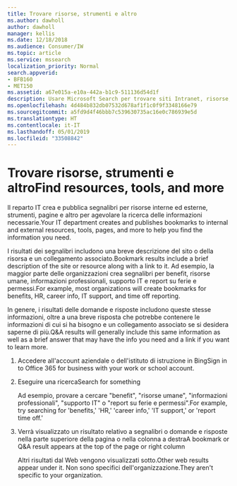 ```yaml
---
title: Trovare risorse, strumenti e altro
ms.author: dawholl
author: dawholl
manager: kellis
ms.date: 12/18/2018
ms.audience: Consumer/IW
ms.topic: article
ms.service: mssearch
localization_priority: Normal
search.appverid:
- BFB160
- MET150
ms.assetid: a67e015a-e10a-442a-b1c9-511136d54d1f
description: Usare Microsoft Search per trovare siti Intranet, risorse, strumenti e collegamenti alle informazioni interne
ms.openlocfilehash: 4d484b832db07532d678af1f1c0f9f3348166e79
ms.sourcegitcommit: a5fd9d4f46bbb7c539630735ac16e0c786939e5d
ms.translationtype: HT
ms.contentlocale: it-IT
ms.lasthandoff: 05/01/2019
ms.locfileid: "33508842"
---
```

# <a name="find-resources-tools-and-more"></a><span data-ttu-id="c5fa8-103">Trovare risorse, strumenti e altro</span><span class="sxs-lookup"><span data-stu-id="c5fa8-103">Find resources, tools, and more</span></span>

<span data-ttu-id="c5fa8-104">Il reparto IT crea e pubblica segnalibri per risorse interne ed esterne, strumenti, pagine e altro per agevolare la ricerca delle informazioni necessarie.</span><span class="sxs-lookup"><span data-stu-id="c5fa8-104">Your IT department creates and publishes bookmarks to internal and external resources, tools, pages, and more to help you find the information you need.</span></span>
  
<span data-ttu-id="c5fa8-105">I risultati dei segnalibri includono una breve descrizione del sito o della risorsa e un collegamento associato.</span><span class="sxs-lookup"><span data-stu-id="c5fa8-105">Bookmark results include a brief description of the site or resource along with a link to it.</span></span> <span data-ttu-id="c5fa8-106">Ad esempio, la maggior parte delle organizzazioni crea segnalibri per benefit, risorse umane, informazioni professionali, supporto IT e report su ferie e permessi.</span><span class="sxs-lookup"><span data-stu-id="c5fa8-106">For example, most organizations will create bookmarks for benefits, HR, career info, IT support, and time off reporting.</span></span>
  
<span data-ttu-id="c5fa8-107">In genere, i risultati delle domande e risposte includono queste stesse informazioni, oltre a una breve risposta che potrebbe contenere le informazioni di cui si ha bisogno e un collegamento associato se si desidera saperne di più.</span><span class="sxs-lookup"><span data-stu-id="c5fa8-107">Q&A results will generally include this same information as well as a brief answer that may have the info you need and a link if you want to learn more.</span></span>
  
1. <span data-ttu-id="c5fa8-108">Accedere all'account aziendale o dell'istituto di istruzione in Bing</span><span class="sxs-lookup"><span data-stu-id="c5fa8-108">Sign in to Office 365 for business with your work or school account.</span></span> 
    
2. <span data-ttu-id="c5fa8-109">Eseguire una ricerca</span><span class="sxs-lookup"><span data-stu-id="c5fa8-109">Search for something</span></span>
    
    <span data-ttu-id="c5fa8-110">Ad esempio, provare a cercare "benefit", "risorse umane", "informazioni professionali", "supporto IT" o "report su ferie e permessi".</span><span class="sxs-lookup"><span data-stu-id="c5fa8-110">For example, try searching for 'benefits,' 'HR,' 'career info,' 'IT support,' or 'report time off.'</span></span>
    
3. <span data-ttu-id="c5fa8-111">Verrà visualizzato un risultato relativo a segnalibri o domande e risposte nella parte superiore della pagina o nella colonna a destra</span><span class="sxs-lookup"><span data-stu-id="c5fa8-111">A bookmark or Q&A result appears at the top of the page or right column</span></span>
    
    <span data-ttu-id="c5fa8-112">Altri risultati dal Web vengono visualizzati sotto.</span><span class="sxs-lookup"><span data-stu-id="c5fa8-112">Other web results appear under it.</span></span> <span data-ttu-id="c5fa8-113">Non sono specifici dell'organizzazione.</span><span class="sxs-lookup"><span data-stu-id="c5fa8-113">They aren't specific to your organization.</span></span>

  

